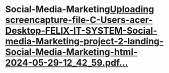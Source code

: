 # Social-Media-Marketing[Uploading screencapture-file-C-Users-acer-Desktop-FELIX-IT-SYSTEM-Social-media-Marketing-project-2-landing-Social-Media-Marketing-html-2024-05-29-12_42_59.pdf…]()
